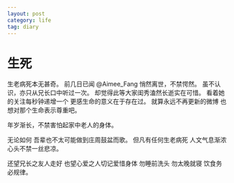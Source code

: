 ```yaml
---
layout: post
category: life
tag: diary
---
```


生死
===

生老病死本无甚奇。
前几日已闻 @Aimee_Fang 悄然离世，不禁愕然。
虽不认识，亦只从兄长口中听过一次。
却觉得此等大家闺秀溘然长逝实在可惜。
看着她的关注每秒钟递增一个 更感生命的意义在于存在过。
就算永远不再更新的微博 也想对那个生命表示尊重吧。

年岁渐长，不禁害怕起家中老人的身体。

无论如何 吾辈也不太可能做到庄周鼓盆而歌。
但凡有任何生老病死 人文气息渐浓 心头不禁一丝悲凉。

还望兄长之友人走好
也望心爱之人切记爱惜身体 勿睡前洗头 勿太晚就寝 饮食务必规律。
